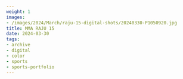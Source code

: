 ```yaml
---
weight: 1
images:
- /images/2024/March/raju-15-digital-shots/20240330-P1050920.jpg
title: MMA RAJU 15
date: 2024-03-30
tags:
- archive
- digital
- color
- sports
- sports-portfolio
---
```

